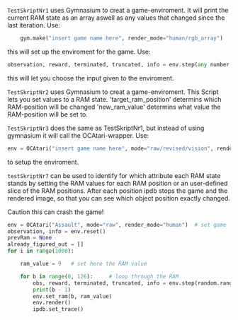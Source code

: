 `TestSkriptNr1` uses Gymnasium to creat a game-enviroment.
It will print the current RAM state as an array aswell as any values that changed since the last iteration.
Use:
```python
    gym.make("insert game name here", render_mode="human/rgb_array")
```

this will set up the enviroment for the game.
Use:
```python
observation, reward, terminated, truncated, info = env.step(any number  between 0-8)
```

this will let you choose the input given to the enviroment.

`TestSkriptNr2` uses Gymnasium to creat a game-enviroment.
This Script lets you set values to a RAM state.
'target_ram_position' determins which RAM-position will be changed
'new_ram_value' determins what value the RAM-position will  be set to.

`TestSkriptNr3` does the same as TestSkriptNr1, but instead of using gymnasium it will call the OCAtari-wrapper.
Use:
```python
env = OCAtari("insert game name here", mode="raw/revised/vision", render_mode="human/rgb_array")
```

to setup the enviroment.

`testSkriptNr7` can be used to identify for which attribute each RAM state stands
by setting the RAM values for each RAM position or an user-defined slice of the
RAM positions. After each position ipdb stops the game and the rendered image, so
that you can see which object position exactly changed.

Caution this can crash the game!

```python
env = OCAtari("Assault", mode="raw", render_mode="human")  # set game
observation, info = env.reset()
prevRam = None
already_figured_out = []
for i in range(1000):

    ram_value = 9   # set here the RAM value

    for b in range(0, 126):     # loop through the RAM
        obs, reward, terminated, truncated, info = env.step(random.randint(0, 0))
        print(b - 1)
        env.set_ram(b, ram_value)
        env.render()
        ipdb.set_trace()
```
